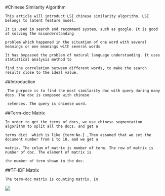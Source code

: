 #Chinese Similarity Algorithm

    This article will introduct LSI chinese similarity algorithm. LSI belongs to latent feature model.
    
    It is used in search and recommand system, such as google. It is good at solving the misunderstanding 
    
    problem which happened in the situation of one word with several meanings or one meanings with several words
    
    It has bypassed the problem of natural language understanding. It uses statistical analysis method to 
    
    find the correlation between different words, to make the search results close to the ideal value.
    
##Introduction
    
     The purpose is to find the most similarity doc with query during many docs. The doc is composed with chinese 
     
     setences. The query is chinese word.

##Term-doc Matrix

    In order to get the terms of docs, we use chinese segmentation algorithm to split all the docs, and get a 
    
    terms dict  which is like {term:No.} ,Then assumed that we set the document number from 1 to 10, and we get a 
    
    matrix. The colum of matrix is number of term. The row of matrix is number of doc. The element of matrix is 
    
    the number of term shown in the doc.
    
##TF-IDF Matrix
    
    The term-doc matrix is counting matrix. In  
    
<img src="http://chart.googleapis.com/chart?cht=tx&chl=TF-IDF_%7Bij%7D%20%3D%20%5Cfrac%7BN_%7Bij%7D%7D%7BN_%7B*j%7D%7D*log(%5Cfrac%7BD%7D%7BD_%7Bi%7D%7D)&chf=a,s,00000080" style="border:none;" />
    
    

    
